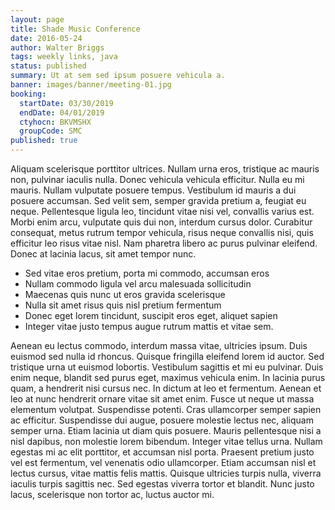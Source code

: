 ```yaml
---
layout: page
title: Shade Music Conference
date: 2016-05-24
author: Walter Briggs
tags: weekly links, java
status: published
summary: Ut at sem sed ipsum posuere vehicula a.
banner: images/banner/meeting-01.jpg
booking:
  startDate: 03/30/2019
  endDate: 04/01/2019
  ctyhocn: BKVMSHX
  groupCode: SMC
published: true
---
```

Aliquam scelerisque porttitor ultrices. Nullam urna eros, tristique ac mauris non, pulvinar iaculis nulla. Donec vehicula vehicula efficitur. Nulla eu mi mauris. Nullam vulputate posuere tempus. Vestibulum id mauris a dui posuere accumsan. Sed velit sem, semper gravida pretium a, feugiat eu neque. Pellentesque ligula leo, tincidunt vitae nisi vel, convallis varius est. Morbi enim arcu, vulputate quis dui non, interdum cursus dolor. Curabitur consequat, metus rutrum tempor vehicula, risus neque convallis nisi, quis efficitur leo risus vitae nisl. Nam pharetra libero ac purus pulvinar eleifend. Donec at lacinia lacus, sit amet tempor nunc.

* Sed vitae eros pretium, porta mi commodo, accumsan eros
* Nullam commodo ligula vel arcu malesuada sollicitudin
* Maecenas quis nunc ut eros gravida scelerisque
* Nulla sit amet risus quis nisl pretium fermentum
* Donec eget lorem tincidunt, suscipit eros eget, aliquet sapien
* Integer vitae justo tempus augue rutrum mattis et vitae sem.

Aenean eu lectus commodo, interdum massa vitae, ultricies ipsum. Duis euismod sed nulla id rhoncus. Quisque fringilla eleifend lorem id auctor. Sed tristique urna ut euismod lobortis. Vestibulum sagittis et mi eu pulvinar. Duis enim neque, blandit sed purus eget, maximus vehicula enim. In lacinia purus quam, a hendrerit nisi cursus nec. In dictum at leo et fermentum. Aenean et leo at nunc hendrerit ornare vitae sit amet enim. Fusce ut neque ut massa elementum volutpat. Suspendisse potenti. Cras ullamcorper semper sapien ac efficitur.
Suspendisse dui augue, posuere molestie lectus nec, aliquam semper urna. Etiam lacinia ut diam quis posuere. Mauris pellentesque nisi a nisl dapibus, non molestie lorem bibendum. Integer vitae tellus urna. Nullam egestas mi ac elit porttitor, et accumsan nisl porta. Praesent pretium justo vel est fermentum, vel venenatis odio ullamcorper. Etiam accumsan nisl et lectus cursus, vitae mattis felis mattis. Quisque ultricies turpis nulla, viverra iaculis turpis sagittis nec. Sed egestas viverra tortor et blandit. Nunc justo lacus, scelerisque non tortor ac, luctus auctor mi.
